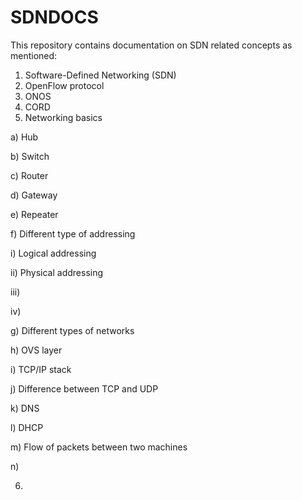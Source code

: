 # SDNDOCS
This repository contains documentation on SDN related concepts as mentioned:

1. Software-Defined Networking (SDN)
2. OpenFlow protocol
3. ONOS
4. CORD
5. Networking basics

a) Hub 

b) Switch

c) Router

d) Gateway

e) Repeater

f) Different type of addressing

  i) Logical addressing

  ii) Physical addressing
  
  iii)
  
  iv)

g) Different types of networks 

h) OVS layer

i) TCP/IP stack 

j) Difference between TCP and UDP 

k) DNS 

l) DHCP 

m) Flow of packets between two machines 

n) 

6. 
